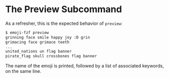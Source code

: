 # The Preview Subcommand

As a refresher, this is the expected behavior of `preview`:

```sh
$ emoji-fzf preview
grinning face smile happy joy :D grin
grimacing face grimace teeth
...
united_nations un flag banner
pirate_flag skull crossbones flag banner
```

The name of the emoji is printed, followed by a list of associated keywords, on
the same line.
